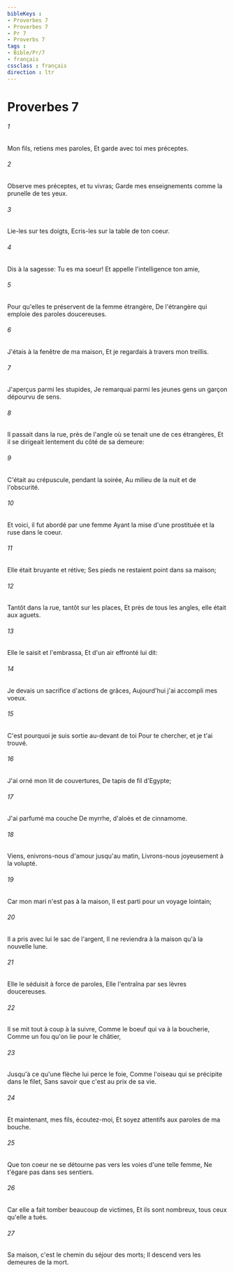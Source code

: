 ```yaml
---
bibleKeys : 
- Proverbes 7
- Proverbes 7
- Pr 7
- Proverbs 7
tags : 
- Bible/Pr/7
- français
cssclass : français
direction : ltr
---
```


# Proverbes 7

###### 1
Mon fils, retiens mes paroles, Et garde avec toi mes préceptes.
###### 2
Observe mes préceptes, et tu vivras; Garde mes enseignements comme la prunelle de tes yeux.
###### 3
Lie-les sur tes doigts, Ecris-les sur la table de ton coeur.
###### 4
Dis à la sagesse: Tu es ma soeur! Et appelle l'intelligence ton amie,
###### 5
Pour qu'elles te préservent de la femme étrangère, De l'étrangère qui emploie des paroles doucereuses.
###### 6
J'étais à la fenêtre de ma maison, Et je regardais à travers mon treillis.
###### 7
J'aperçus parmi les stupides, Je remarquai parmi les jeunes gens un garçon dépourvu de sens.
###### 8
Il passait dans la rue, près de l'angle où se tenait une de ces étrangères, Et il se dirigeait lentement du côté de sa demeure:
###### 9
C'était au crépuscule, pendant la soirée, Au milieu de la nuit et de l'obscurité.
###### 10
Et voici, il fut abordé par une femme Ayant la mise d'une prostituée et la ruse dans le coeur.
###### 11
Elle était bruyante et rétive; Ses pieds ne restaient point dans sa maison;
###### 12
Tantôt dans la rue, tantôt sur les places, Et près de tous les angles, elle était aux aguets.
###### 13
Elle le saisit et l'embrassa, Et d'un air effronté lui dit:
###### 14
Je devais un sacrifice d'actions de grâces, Aujourd'hui j'ai accompli mes voeux.
###### 15
C'est pourquoi je suis sortie au-devant de toi Pour te chercher, et je t'ai trouvé.
###### 16
J'ai orné mon lit de couvertures, De tapis de fil d'Egypte;
###### 17
J'ai parfumé ma couche De myrrhe, d'aloès et de cinnamome.
###### 18
Viens, enivrons-nous d'amour jusqu'au matin, Livrons-nous joyeusement à la volupté.
###### 19
Car mon mari n'est pas à la maison, Il est parti pour un voyage lointain;
###### 20
Il a pris avec lui le sac de l'argent, Il ne reviendra à la maison qu'à la nouvelle lune.
###### 21
Elle le séduisit à force de paroles, Elle l'entraîna par ses lèvres doucereuses.
###### 22
Il se mit tout à coup à la suivre, Comme le boeuf qui va à la boucherie, Comme un fou qu'on lie pour le châtier,
###### 23
Jusqu'à ce qu'une flèche lui perce le foie, Comme l'oiseau qui se précipite dans le filet, Sans savoir que c'est au prix de sa vie.
###### 24
Et maintenant, mes fils, écoutez-moi, Et soyez attentifs aux paroles de ma bouche.
###### 25
Que ton coeur ne se détourne pas vers les voies d'une telle femme, Ne t'égare pas dans ses sentiers.
###### 26
Car elle a fait tomber beaucoup de victimes, Et ils sont nombreux, tous ceux qu'elle a tués.
###### 27
Sa maison, c'est le chemin du séjour des morts; Il descend vers les demeures de la mort.
